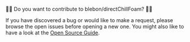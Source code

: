 👋👋 Do you want to contribute to blebon/directChillFoam? 👋👋

If you have discovered a bug or would like to make a request, please browse the open issues before opening a new one. You might also like to have a look at the [Open Source Guide](https://opensource.guide/how-to-contribute/).
